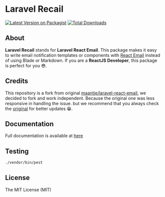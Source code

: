 # Laravel Recail

[![Latest Version on Packagist](https://img.shields.io/packagist/v/rochmadnf/laravel-recail.svg)](https://packagist.org/packages/rochmadnf/laravel-recail)
[![Total Downloads](https://img.shields.io/packagist/dt/rochmadnf/laravel-recail.svg)](https://packagist.org/packages/rochmadnf/laravel-recail)

## About

**Laravel Recail** stands for **Laravel React Email**. This package makes it easy to write email notification templates or components with [React Email](https://react.email) instead of using Blade or Markdown. If you are a **ReactJS Developer**, this package is perfect for you 😎.

## Credits

This repository is a fork from original [maantje/laravel-react-email](https://github.com/maantje/laravel-react-email), we decided to fork and work independent. Because the original one was less responsive in handling the issue. but we recommend that you always check the [original](https://github.com/maantje/laravel-react-email) for better updates 😁.

## Documentation

Full documentation is available at [here](./DOCUMENTATION.md)

## Testing

```bash
./vendor/bin/pest
```

## License

The MIT License (MIT)
